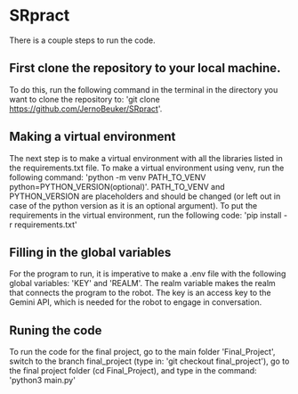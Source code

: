 # SRpract
There is a couple steps to run the code.

## First clone the repository to your local machine. 
To do this, run the following command in the terminal in the directory you want to clone the repository to: 'git clone https://github.com/JernoBeuker/SRpract'.

## Making a virtual environment
The next step is to make a virtual environment with all the libraries listed in the requirements.txt file.
To make a virtual environment using venv, run the following command: 'python -m venv PATH_TO_VENV python=PYTHON_VERSION(optional)'. PATH_TO_VENV and PYTHON_VERSION are placeholders and should be changed (or left out in case of the python version as it is an optional argument).
To put the requirements in the virtual environment, run the following code: 'pip install -r requirements.txt'

## Filling in the global variables
For the program to run, it is imperative to make a .env file with the following global variables: 'KEY' and 'REALM'. The realm variable makes the realm that connects the program to the robot. The key is an access key to the Gemini API, which is needed for the robot to engage in conversation.

## Runing the code
To run the code for the final project, go to the main folder 'Final_Project', switch to the branch final_project (type in: 'git checkout final_project'), go to the final project folder (cd Final_Project), and type in the command: 'python3 main.py'
